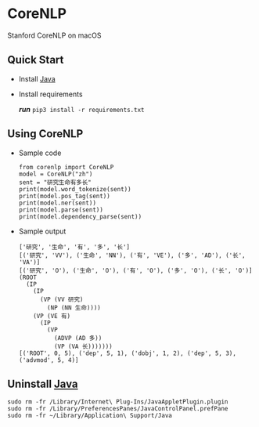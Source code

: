 # CoreNLP

Stanford CoreNLP on macOS

## Quick Start

- Install [Java](https://www.java.com/zh-TW/download/)

- Install requirements

	***run*** `pip3 install -r requirements.txt`

## Using CoreNLP

- Sample code

	```
	from corenlp import CoreNLP
	model = CoreNLP("zh")
	sent = "研究生命有多长"
	print(model.word_tokenize(sent))
	print(model.pos_tag(sent))
	print(model.ner(sent))
	print(model.parse(sent))
	print(model.dependency_parse(sent))
	```

- Sample output

	```
	['研究', '生命', '有', '多', '长']
	[('研究', 'VV'), ('生命', 'NN'), ('有', 'VE'), ('多', 'AD'), ('长', 'VA')]
	[('研究', 'O'), ('生命', 'O'), ('有', 'O'), ('多', 'O'), ('长', 'O')]
	(ROOT
	  (IP
	    (IP
	      (VP (VV 研究)
	        (NP (NN 生命))))
	    (VP (VE 有)
	      (IP
	        (VP
	          (ADVP (AD 多))
	          (VP (VA 长)))))))
	[('ROOT', 0, 5), ('dep', 5, 1), ('dobj', 1, 2), ('dep', 5, 3), ('advmod', 5, 4)]
	```

## Uninstall [Java](https://www.java.com/zh-TW/download/help/mac_uninstall_java_zh-tw.html)

```
sudo rm -fr /Library/Internet\ Plug-Ins/JavaAppletPlugin.plugin
sudo rm -fr /Library/PreferencesPanes/JavaControlPanel.prefPane
sudo rm -fr ~/Library/Application\ Support/Java
```

